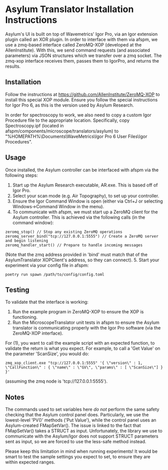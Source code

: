 # Asylum Translator Installation Instructions

Asylum's UI is built on top of Wavemetrics' Igor Pro, via an Igor extension plugin called an XOR plugin. In order to interface with them via afspm, we use a zmq-based interface called ZeroMQ-XOP (developed at the AllenInstitute). With this, we send command requests (and associated parameters) via JSON structures which we transfer over a zmq socket. The zmq-xop interface receives them, passes them to IgorPro, and returns the results.

## Installation

Follow the instructions at https://github.com/AllenInstitute/ZeroMQ-XOP to install this special XOP module. Ensure you follow the special instructions for Igor Pro 6, as this is the version used by Asylum Research.

In order for spectroscopy to work, we also need to copy a custom Igor Procedure file to the appropriate location. Specifically, copy Spectroscopy.ipf (located in afspm/components/microscope/translators/asylum) to "%HOMEPATH%\\Documents\\WaveMetrics\\Igor Pro 6 User Files\\Igor Procedures".

## Usage

Once installed, the Asylum controller can be interfaced with afspm via the following steps:
1. Start up the Asylum Research executable, AR.exe. This is based off of Igor Pro.
2. Select your scan mode (e.g. Air Topography), to set up your controller.
3. Ensure the Igor Command Window is open (either via Ctrl+J or selecting Windows->Command Window in the menu).
4. To communicate with afspm, we must start up a ZeroMQ client for the Asylum controller. This is achieved via the following calls (in the command window):
```
zeromq_stop() // Stop any existing ZeroMQ operations
zeromq_server_bind("tcp://127.0.0.1:5555") // Create a ZeroMQ server and begin listening
zeromq_handler_start() // Prepare to handle incoming messages
```
(Note that the zmq address provided in 'bind' must match that of the AsylumTranslator XOPClient's address, so they can connect).
5. Start your experiment via your config file in afspm:
```shell
poetry run spawn /path/to/config/config.toml
```

## Testing
To validate that the interface is working:
1. Run the example program in ZeroMQ-XOP to ensure the XOP is functioning.
2. Run the MicroscopeTranslator unit tests in afspm to ensure the Asylum translator is communicating properly with the Igor Pro software (via the ZeroMQ-XOP interface).

For (1), you want to call the example script with an expected function, to validate the return is what you expect. For example, to call a 'Get Value' on the parameter 'ScanSize', you would do:

```
zmq_xop_client.exe "tcp://127.0.0.1:5555" '{ \"version\" : 1, \"CallFunction\" : { \"name\" : \"GV\", \"params\" : [ \"ScanSize\"] } }'
```

(assuming the zmq node is 'tcp://127.0.0.1:5555').

## Notes

The commands used to set variables here *do not* perform the same safety checking that the Asylum control panel does. Particularly, we use the lowest-level 'PV()' methods ('Put Value'), while the control panel uses an Asylum-created FMapSetVar(). The issue is linked to the fact that FMapSetVar() takes a STRUCT as input. Unfortunately, the library we use to communicate with the Asylum/Igor does not support STRUCT parameters sent as input, so we are forced to use the less-safe method instead.

Please keep this limitation in mind when running experiments! It would be smart to test the sample settings you expect to set, to ensure they are within expected ranges.
